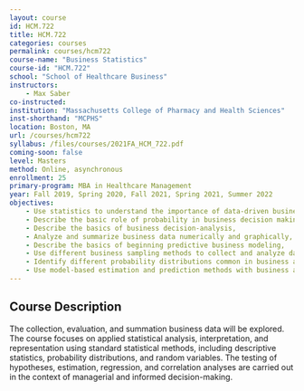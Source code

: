 ```yaml
---
layout: course
id: HCM.722
title: HCM.722
categories: courses
permalink: courses/hcm722
course-name: "Business Statistics"
course-id: "HCM.722"
school: "School of Healthcare Business"
instructors: 
    - Max Saber
co-instructed: 
institution: "Massachusetts College of Pharmacy and Health Sciences"
inst-shorthand: "MCPHS"
location: Boston, MA
url: /courses/hcm722
syllabus: /files/courses/2021FA_HCM_722.pdf
coming-soon: false
level: Masters
method: Online, asynchronous
enrollment: 25
primary-program: MBA in Healthcare Management
year: Fall 2019, Spring 2020, Fall 2021, Spring 2021, Summer 2022
objectives: 
    - Use statistics to understand the importance of data-driven business decisions,
    - Describe the basic role of probability in business decision making,
    - Describe the basics of business decision-analysis,
    - Analyze and summarize business data numerically and graphically,
    - Describe the basics of beginning predictive business modeling,
    - Use different business sampling methods to collect and analyze data,
    - Identify different probability distributions common in business and the relationships between sampling, probability, and uncertainty in business decision making, and
    - Use model-based estimation and prediction methods with business applications.
---
```


## Course Description

The collection, evaluation, and summation business data will be explored. The course focuses on applied statistical analysis, interpretation, and representation using standard statistical methods, including descriptive statistics, probability distributions, and random variables. The testing of hypotheses, estimation, regression, and correlation analyses are carried out in the context of managerial and informed decision-making.
